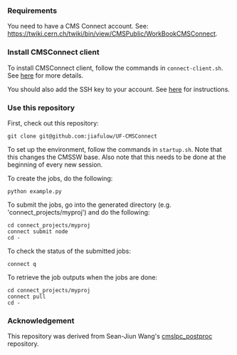 

### Requirements

You need to have a CMS Connect account. See: <https://twiki.cern.ch/twiki/bin/view/CMSPublic/WorkBookCMSConnect>.

### Install CMSConnect client

To install CMSConnect client, follow the commands in `connect-client.sh`. See [here]( https://twiki.cern.ch/twiki/bin/view/CMSPublic/WorkBookCMSConnect#Using_the_Connect_client) for more details.

You should also add the SSH key to your account. See [here](https://ci-connect.atlassian.net/wiki/spaces/CMS/pages/57436024/Generate+SSH+key+pair+and+add+the+public+key+to+your+account) for instructions.

### Use this repository

First, check out this repository:

``` shell
git clone git@github.com:jiafulow/UF-CMSConnect
```

To set up the environment, follow the commands in `startup.sh`. Note that this changes the CMSSW base. Also note that this needs to be done at the beginning of every new session.

To create the jobs, do the following:

``` shell
python example.py
```

To submit the jobs, go into the generated directory (e.g. 'connect_projects/myproj') and do the following:

``` shell
cd connect_projects/myproj
connect submit node
cd -
```

To check the status of the submitted jobs:

``` shell
connect q
```

To retrieve the job outputs when the jobs are done:

``` shell
cd connect_projects/myproj
connect pull
cd -
```


### Acknowledgement

This repository was derived from Sean-Jiun Wang's [cmslpc_postproc](https://github.com/swang373/cmslpc_postproc) repository.

